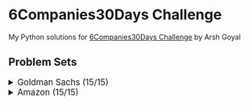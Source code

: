 # 6Companies30Days Challenge

My Python solutions for [6Companies30Days Challenge](https://www.youtube.com/watch?v=8ESo_bXhRC4) by Arsh Goyal

## Problem Sets

<details>
<summary style="font-size: 1.2em">Goldman Sachs (15/15)</summary>

| Sr  | [Problems](./30DaysChallenge/Day1-5_GS)          | TryIt                                                                                                                                  | Status |
| --- | ------------------------------------------------ | -------------------------------------------------------------------------------------------------------------------------------------- | ------ |
| 1   | [Print Anagrams Together]                        | [![Problem Link](./photos/gfg.svg)](https://practice.geeksforgeeks.org/problems/print-anagrams-together/1/#)                           | ✅     |
| 2   | [Overlapping Rectangles]                         | [![Problem Link](./photos/gfg.svg)](https://practice.geeksforgeeks.org/problems/overlapping-rectangles1924/1/)                         | ✅     |
| 3   | [Count the subarrays having product less than k] | [![Problem Link](./photos/gfg.svg)](https://practice.geeksforgeeks.org/problems/count-the-subarrays-having-product-less-than-k1708/1/) | ✅     |
| 4   | [Run Length Encoding]                            | [![Problem Link](./photos/gfg.svg)](https://practice.geeksforgeeks.org/problems/run-length-encoding/1/)                                | ✅     |
| 5   | [Ugly Number]                                    | [![Problem Link](./photos/gfg.svg)](https://practice.geeksforgeeks.org/problems/ugly-numbers2254/1/)                                   | ✅     |
| 6   | [Greatest Common Divisor of Strings]             | [![Problem Link](./photos/lc.svg)](https://leetcode.com/problems/greatest-common-divisor-of-strings/)                                  |        |
| 7   | [Find the position of M-th item]                 | [![Problem Link](./photos/gfg.svg)](https://practice.geeksforgeeks.org/problems/find-the-position-of-m-th-item1723/1#)                 | ✅     |
| 8   | [Total Decoding Messages]                        | [![Problem Link](./photos/gfg.svg)](https://practice.geeksforgeeks.org/problems/total-decoding-messages1235/1/)                        |        |
| 9   | [Number following a pattern]                     | [![Problem Link](./photos/gfg.svg)](https://practice.geeksforgeeks.org/problems/number-following-a-pattern3126/1#)                     |        |
| 10  | [Max 10 numbers in a list having 10M entries]    | [![Problem Link](./photos/gfg.svg)](https://practice.geeksforgeeks.org/problems/k-largest-elements3736/1)                              | ✅     |
| 11  | [Find Missing And Repeating]                     | [![Problem Link](./photos/gfg.svg)](https://practice.geeksforgeeks.org/problems/find-missing-and-repeating2512/1/#)                    |        |
| 12  | [Squares in N\*N Chessboard]                     | [![Problem Link](./photos/gfg.svg)](https://practice.geeksforgeeks.org/problems/squares-in-nn-chessboard1801/1)                        |        |
| 13  | [Decode the string]                              | [![Problem Link](./photos/gfg.svg)](https://practice.geeksforgeeks.org/problems/decode-the-string2444/1)                               |        |
| 14  | [Minimum Size Subarray Sum]                      | [![Problem Link](./photos/lc.svg)](https://leetcode.com/problems/minimum-size-subarray-sum/)                                           |        |
| 15  | [Array Pair Sum Divisibility Problem]            | [![Problem Link](./photos/gfg.svg)](https://practice.geeksforgeeks.org/problems/array-pair-sum-divisibility-problem3257/1#)            |        |

</details>

<details>
<summary style="font-size: 1.2em">Amazon (15/15)</summary>

| Sr  | [Problems](./30DaysChallenge/Day6-10_Amazon)      | TryIt                                                                                                                                | Status |
| --- | ------------------------------------------------- | ------------------------------------------------------------------------------------------------------------------------------------ | ------ |
| 1   | [Maximum Profit]                                  | [![Problem Link](./photos/gfg.svg)](https://practice.geeksforgeeks.org/problems/maximum-profit4657/1)                                |        |
| 2   | [Longest Mountain in Array]                       | [![Problem Link](./photos/lc.svg)](https://leetcode.com/problems/longest-mountain-in-array/)                                         |        |
| 3   | [IPL 2021 - Match Day 2]                          | [![Problem Link](./photos/gfg.svg)](https://practice.geeksforgeeks.org/problems/deee0e8cf9910e7219f663c18d6d640ea0b87f87/1/)         |        |
| 4   | [Brackets in Matrix Chain Multiplication]         | [![Problem Link](./photos/gfg.svg)](https://practice.geeksforgeeks.org/problems/brackets-in-matrix-chain-multiplication1024/1/)      |        |
| 5   | [Phone directory]                                 | [![Problem Link](./photos/gfg.svg)](https://practice.geeksforgeeks.org/problems/phone-directory4628/1/)                              |        |
| 6   | [Maximum of all subarrays of size k]              | [![Problem Link](./photos/gfg.svg)](https://practice.geeksforgeeks.org/problems/maximum-of-all-subarrays-of-size-k3101/1)            |        |
| 7   | [First non-repeating character in a stream]       | [![Problem Link](./photos/gfg.svg)](https://practice.geeksforgeeks.org/problems/first-non-repeating-character-in-a-stream1216/1)     |        |
| 8   | [Count ways to N'th Stair(Order does not matter)] | [![Problem Link](./photos/gfg.svg)](https://practice.geeksforgeeks.org/problems/count-ways-to-nth-stairorder-does-not-matter1322/1/) |        |
| 9   | [Is Sudoku Valid]                                 | [![Problem Link](./photos/gfg.svg)](https://practice.geeksforgeeks.org/problems/is-sudoku-valid4820/1/)                              |        |
| 10  | [Nuts and Bolts Problem]                          | [![Problem Link](./photos/gfg.svg)](https://practice.geeksforgeeks.org/problems/nuts-and-bolts-problem0431/1)                        |        |
| 11  | [Serialize and Deserialize a Binary Tree]         | [![Problem Link](./photos/gfg.svg)](https://practice.geeksforgeeks.org/problems/serialize-and-deserialize-a-binary-tree/1)           |        |
| 12  | [Column name from a given column number]          | [![Problem Link](./photos/gfg.svg)](https://practice.geeksforgeeks.org/problems/column-name-from-a-given-column-number4244/1/)       |        |
| 13  | [Rotting Oranges]                                 | [![Problem Link](./photos/lc.svg)](https://leetcode.com/problems/rotting-oranges/)                                                   |        |
| 14  | [Burning Tree]                                    | [![Problem Link](./photos/gfg.svg)](https://practice.geeksforgeeks.org/problems/burning-tree/1/)                                     |        |
| 15  | [Delete N nodes after M nodes of a linked list]   | [![Problem Link](./photos/gfg.svg)](https://practice.geeksforgeeks.org/problems/delete-n-nodes-after-m-nodes-of-a-linked-list/1/)    |        |

</details>
